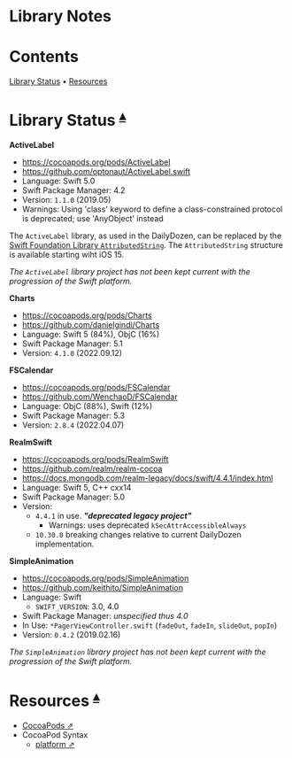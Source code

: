 # Library Notes

# Contents <a id="contents"></a>
[Library Status](#library-status-) •
[Resources](#resources-)

# Library Status <a id="library-status-"></a><sup>[▴](#contents)</sup>

**ActiveLabel**

* <https://cocoapods.org/pods/ActiveLabel>
* <https://github.com/optonaut/ActiveLabel.swift>
* Language: Swift 5.0
* Swift Package Manager: 4.2
* Version: `1.1.0` (2019.05)
* Warnings: Using 'class' keyword to define a class-constrained protocol is deprecated; use 'AnyObject' instead

The `ActiveLabel` library, as used in the DailyDozen, can be replaced by the [Swift Foundation Library `AttributedString`](https://developer.apple.com/documentation/foundation/attributedstring).  The `AttributedString` structure is available starting wiht iOS 15.

_The `ActiveLabel` library project has not been kept current with the progression of the Swift platform._

**Charts**

* <https://cocoapods.org/pods/Charts>
* <https://github.com/danielgindi/Charts>
* Language: Swift 5 (84%), ObjC (16%)
* Swift Package Manager: 5.1
* Version: `4.1.0` (2022.09.12)

**FSCalendar**

* <https://cocoapods.org/pods/FSCalendar>
* <https://github.com/WenchaoD/FSCalendar>
* Language: ObjC (88%), Swift (12%) 
* Swift Package Manager: 5.3
* Version: `2.8.4` (2022.04.07)

**RealmSwift**

* <https://cocoapods.org/pods/RealmSwift>
* <https://github.com/realm/realm-cocoa>
* <https://docs.mongodb.com/realm-legacy/docs/swift/4.4.1/index.html>
* Language: Swift 5, C++ cxx14
* Swift Package Manager: 5.0
* Version:
    * `4.4.1` in use. _**"deprecated legacy project"**_
        * Warnings: uses deprecated `kSecAttrAccessibleAlways`
    * `10.30.0` breaking changes relative to current DailyDozen implementation.

**SimpleAnimation**

* <https://cocoapods.org/pods/SimpleAnimation>
* <https://github.com/keithito/SimpleAnimation>
* Language: Swift
    * `SWIFT_VERSION`: 3.0, 4.0
* Swift Package Manager: _unspecified thus 4.0_
* In Use: `*PagerViewController.swift` (`fadeOut`, `fadeIn`, `slideOut`, `popIn`)
* Version: `0.4.2` (2019.02.16)

_The `SimpleAnimation` library project has not been kept current with the progression of the Swift platform._

# Resources <a id="resources-"></a><sup>[▴](#contents)</sup>

* [CocoaPods ⇗](https://cocoapods.org/)
* CocoaPod Syntax
    * [platform ⇗](https://guides.cocoapods.org/syntax/podfile.html#platform)